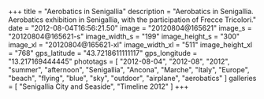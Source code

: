 +++
title = "Aerobatics in Senigallia"
description = "Aerobatics in Senigallia. Aerobatics exhibition in Senigallia, with the participation of Frecce Tricolori."
date = "2012-08-04T16:56:21.50"
image = "20120804@165621"
image_s = "20120804@165621-s"
image_width_s = "199"
image_height_s = "300"
image_xl = "20120804@165621-xl"
image_width_xl = "511"
image_height_xl = "768"
gps_latitude = "43.7218611111117"
gps_longitude = "13.217169444445"
phototags = [ "2012-08-04", "2012-08", "2012", "summer", "afternoon", "Senigallia", "Ancona", "Marche", "Italy", "Europe", "beach", "flying", "blue", "sky", "outdoor", "airplane", "aerobatics" ]
galleries = [ "Senigallia City and Seaside", "Timeline 2012" ]
+++
